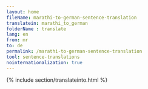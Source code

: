 ```yaml
---
layout: home
fileName: marathi-to-german-sentence-translation
translatein: marathi_to_german
folderName : translate
lang: en
from: mr
to: de
permalink: /marathi-to-german-sentence-translation
tool: sentence-translations
nointernationalization: true
---
```

{% include section/translateinto.html %}
